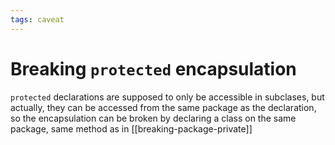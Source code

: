 ```yaml
---
tags: caveat
---
```


# Breaking `protected` encapsulation
`protected` declarations are supposed to only be accessible in subclases, but actually, they can be accessed from the same package as the declaration, so the encapsulation can be broken by declaring a class on the same package, same method as in [[breaking-package-private]]
